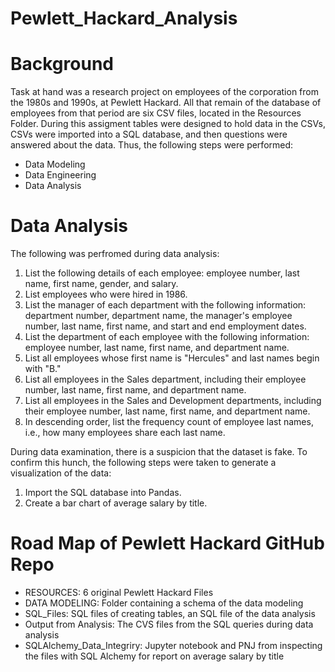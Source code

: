 # Pewlett_Hackard_Analysis

# Background
Task at hand was a research project on employees of the corporation from the 1980s and 1990s, at Pewlett Hackard. All that remain of 
the database of employees from that period are six CSV files, located in the Resources Folder.
During this assigment tables were designed to hold data in the CSVs, CSVs were imported into a SQL database, and then questions were answered about the data. Thus, the following steps were performed:


 * Data Modeling 
 * Data Engineering
 * Data Analysis
  
# Data Analysis
The following was perfromed during data analysis:
  1. List the following details of each employee: employee number, last name, first name, gender, and salary.
  2. List employees who were hired in 1986.
  3. List the manager of each department with the following information: department number, department name, the manager's employee          number, last name, first name, and start and end employment dates.
  4. List the department of each employee with the following information: employee number, last name, first name, and department name.
  5. List all employees whose first name is "Hercules" and last names begin with "B."
  6. List all employees in the Sales department, including their employee number, last name, first name, and department name.
  7. List all employees in the Sales and Development departments, including their employee number, last name, first name, 
     and   department name.
  8. In descending order, list the frequency count of employee last names, i.e., how many employees share each last name.


During data examination, there is a suspicion that the dataset is fake. To confirm this hunch, the following steps were taken to generate a visualization of the data:

  1. Import the SQL database into Pandas. 
  2. Create a bar chart of average salary by title.


# Road Map of Pewlett Hackard GitHub Repo
  * RESOURCES: 6 original Pewlett Hackard Files
  * DATA MODELING: Folder containing a schema of the data modeling
  * SQL_Files: SQL files of creating tables, an SQL file of the data analysis
  * Output from Analysis: The CVS files from the SQL queries during data analysis
  * SQLAlchemy_Data_Integriry: Jupyter notebook and PNJ from inspecting the files with SQL Alchemy for report on average salary by title


